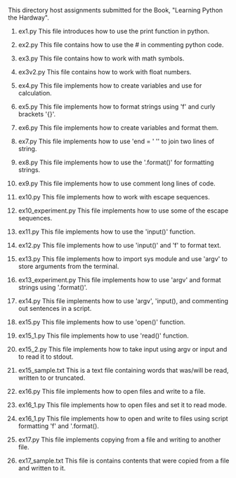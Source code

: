 This directory host assignments submitted for the Book, "Learning Python the Hardway".

1. ex1.py
This file introduces how to use the print function in python.

2. ex2.py
This file contains how to use the # in commenting python code.

3. ex3.py
This file contains how to work with math symbols.

4. ex3v2.py
This file contains how to work with float numbers.

5. ex4.py
This file implements how to create variables and use for calculation.

6. ex5.py
This file implements how to format strings using 'f' and curly brackets '{}'.

7. ex6.py
This file implements how to create variables and format them.

8. ex7.py
This file implements how to use 'end = ' '' to join two lines of string.

9. ex8.py
This file implements how to use the '.format()' for formatting strings.

10. ex9.py
This file implements how to use comment long lines of code.

11. ex10.py
This file implements how to work with escape sequences.

12. ex10_experiment.py
This file implements how to use some of the escape sequences.

13. ex11.py
This file implements how to use the 'input()' function.

14. ex12.py
This file implements how to use 'input()' and 'f' to format text.

15. ex13.py
This file implements how to import sys module and use 'argv' to store arguments from the terminal.

16. ex13_experiment.py
This file implements how to use 'argv' and format strings using '.format()'.

17. ex14.py
This file implements how to use 'argv', 'input(), and commenting out sentences in a script.

18. ex15.py
This file implements how to use 'open()' function.

19. ex15_1.py
This file implements how to use 'read()' function.

20. ex15_2.py
This file implements how to take input using argv or input and to read it to stdout.

21. ex15_sample.txt
This is a text file containing words that was/will be read, written to or truncated.

22. ex16.py
This file implements how to open files and write to a file.

23. ex16_1.py
This file implements how to open files and set it to read mode.

24. ex16_1.py
This file implements how to open and write to files using script formatting 'f' and '.format().

25. ex17.py
This file implements copying from a file and writing to another file.

26. ex17_sample.txt
This file is contains contents that were copied from a file and written to it.